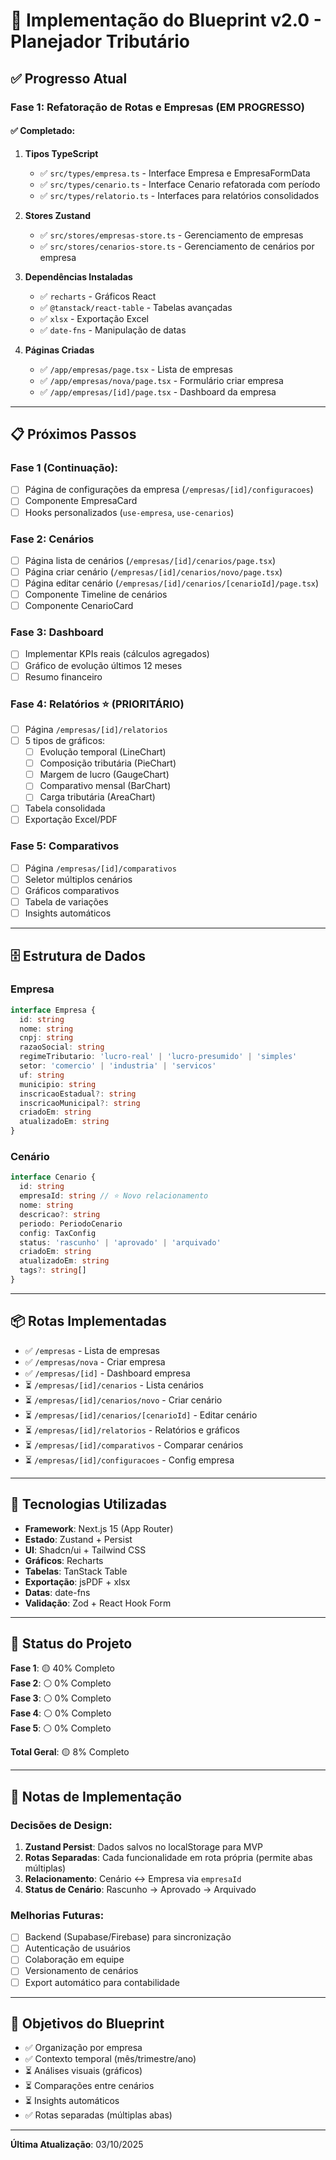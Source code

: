 # 🚀 Implementação do Blueprint v2.0 - Planejador Tributário

## ✅ Progresso Atual

### Fase 1: Refatoração de Rotas e Empresas (EM PROGRESSO)

#### ✅ Completado:

1. **Tipos TypeScript**
   - ✅ `src/types/empresa.ts` - Interface Empresa e EmpresaFormData
   - ✅ `src/types/cenario.ts` - Interface Cenario refatorada com período
   - ✅ `src/types/relatorio.ts` - Interfaces para relatórios consolidados

2. **Stores Zustand**
   - ✅ `src/stores/empresas-store.ts` - Gerenciamento de empresas
   - ✅ `src/stores/cenarios-store.ts` - Gerenciamento de cenários por empresa

3. **Dependências Instaladas**
   - ✅ `recharts` - Gráficos React
   - ✅ `@tanstack/react-table` - Tabelas avançadas
   - ✅ `xlsx` - Exportação Excel
   - ✅ `date-fns` - Manipulação de datas

4. **Páginas Criadas**
   - ✅ `/app/empresas/page.tsx` - Lista de empresas
   - ✅ `/app/empresas/nova/page.tsx` - Formulário criar empresa
   - ✅ `/app/empresas/[id]/page.tsx` - Dashboard da empresa

---

## 📋 Próximos Passos

### Fase 1 (Continuação):
- [ ] Página de configurações da empresa (`/empresas/[id]/configuracoes`)
- [ ] Componente EmpresaCard
- [ ] Hooks personalizados (`use-empresa`, `use-cenarios`)

### Fase 2: Cenários
- [ ] Página lista de cenários (`/empresas/[id]/cenarios/page.tsx`)
- [ ] Página criar cenário (`/empresas/[id]/cenarios/novo/page.tsx`)
- [ ] Página editar cenário (`/empresas/[id]/cenarios/[cenarioId]/page.tsx`)
- [ ] Componente Timeline de cenários
- [ ] Componente CenarioCard

### Fase 3: Dashboard
- [ ] Implementar KPIs reais (cálculos agregados)
- [ ] Gráfico de evolução últimos 12 meses
- [ ] Resumo financeiro

### Fase 4: Relatórios ⭐ (PRIORITÁRIO)
- [ ] Página `/empresas/[id]/relatorios`
- [ ] 5 tipos de gráficos:
  - [ ] Evolução temporal (LineChart)
  - [ ] Composição tributária (PieChart)
  - [ ] Margem de lucro (GaugeChart)
  - [ ] Comparativo mensal (BarChart)
  - [ ] Carga tributária (AreaChart)
- [ ] Tabela consolidada
- [ ] Exportação Excel/PDF

### Fase 5: Comparativos
- [ ] Página `/empresas/[id]/comparativos`
- [ ] Seletor múltiplos cenários
- [ ] Gráficos comparativos
- [ ] Tabela de variações
- [ ] Insights automáticos

---

## 🗄️ Estrutura de Dados

### Empresa
```typescript
interface Empresa {
  id: string
  nome: string
  cnpj: string
  razaoSocial: string
  regimeTributario: 'lucro-real' | 'lucro-presumido' | 'simples'
  setor: 'comercio' | 'industria' | 'servicos'
  uf: string
  municipio: string
  inscricaoEstadual?: string
  inscricaoMunicipal?: string
  criadoEm: string
  atualizadoEm: string
}
```

### Cenário
```typescript
interface Cenario {
  id: string
  empresaId: string // ⭐ Novo relacionamento
  nome: string
  descricao?: string
  periodo: PeriodoCenario
  config: TaxConfig
  status: 'rascunho' | 'aprovado' | 'arquivado'
  criadoEm: string
  atualizadoEm: string
  tags?: string[]
}
```

---

## 📦 Rotas Implementadas

- ✅ `/empresas` - Lista de empresas
- ✅ `/empresas/nova` - Criar empresa
- ✅ `/empresas/[id]` - Dashboard empresa
- ⏳ `/empresas/[id]/cenarios` - Lista cenários
- ⏳ `/empresas/[id]/cenarios/novo` - Criar cenário
- ⏳ `/empresas/[id]/cenarios/[cenarioId]` - Editar cenário
- ⏳ `/empresas/[id]/relatorios` - Relatórios e gráficos
- ⏳ `/empresas/[id]/comparativos` - Comparar cenários
- ⏳ `/empresas/[id]/configuracoes` - Config empresa

---

## 🔧 Tecnologias Utilizadas

- **Framework**: Next.js 15 (App Router)
- **Estado**: Zustand + Persist
- **UI**: Shadcn/ui + Tailwind CSS
- **Gráficos**: Recharts
- **Tabelas**: TanStack Table
- **Exportação**: jsPDF + xlsx
- **Datas**: date-fns
- **Validação**: Zod + React Hook Form

---

## 🚦 Status do Projeto

**Fase 1**: 🟡 40% Completo  
**Fase 2**: ⚪ 0% Completo  
**Fase 3**: ⚪ 0% Completo  
**Fase 4**: ⚪ 0% Completo  
**Fase 5**: ⚪ 0% Completo  

**Total Geral**: 🟡 8% Completo

---

## 📝 Notas de Implementação

### Decisões de Design:
1. **Zustand Persist**: Dados salvos no localStorage para MVP
2. **Rotas Separadas**: Cada funcionalidade em rota própria (permite abas múltiplas)
3. **Relacionamento**: Cenário ↔ Empresa via `empresaId`
4. **Status de Cenário**: Rascunho → Aprovado → Arquivado

### Melhorias Futuras:
- [ ] Backend (Supabase/Firebase) para sincronização
- [ ] Autenticação de usuários
- [ ] Colaboração em equipe
- [ ] Versionamento de cenários
- [ ] Export automático para contabilidade

---

## 🎯 Objetivos do Blueprint

- ✅ Organização por empresa
- ✅ Contexto temporal (mês/trimestre/ano)
- ⏳ Análises visuais (gráficos)
- ⏳ Comparações entre cenários
- ⏳ Insights automáticos
- ✅ Rotas separadas (múltiplas abas)

---

**Última Atualização**: 03/10/2025
